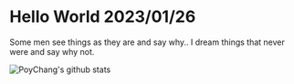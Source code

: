 # Hello World 2023/01/26

Some men see things as they are and say why.. I dream things that never were and say why not.

![PoyChang's github stats](https://github-readme-stats.vercel.app/api?username=poychang&show_icons=true&theme=dracula)
